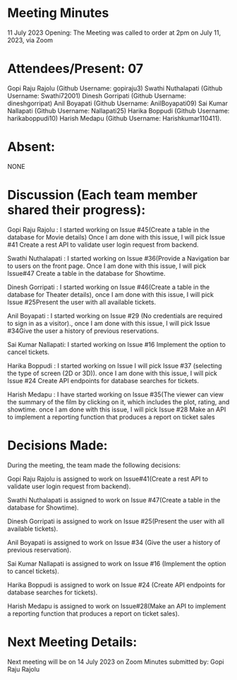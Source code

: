 # Meeting Minutes
11 July 2023
Opening:
The Meeting was called to order at 2pm on July 11, 2023, via Zoom

# Attendees/Present: 07
Gopi Raju Rajolu (Github Username: gopiraju3)
Swathi Nuthalapati (Github Username: Swathi72001)
Dinesh Gorripati (Github Username: dineshgorripat)
Anil Boyapati (Github Username: AnilBoyapati09)
Sai Kumar Nallapati (Github Username: Nallapati25)
Harika Boppudi (Github Username: harikaboppudi10)
Harish Medapu (Github Username: Harishkumar110411).

# Absent:
NONE

# Discussion (Each team member shared their progress):
Gopi Raju Rajolu : I started working on Issue #45(Create a table in the database for Movie details) Once I am done with this issue, I will pick Issue #41 Create a rest API to validate user login request from backend.

Swathi Nuthalapati : I started working on Issue #36(Provide a Navigation bar to users on the front page. Once I am done with this issue, I will pick Issue#47 Create a table in the database for Showtime.

Dinesh Gorripati : I started working on Issue #46(Create a table in the database for Theater details), once I am done with this issue, I will pick Issue #25Present the user with all available tickets.

Anil Boyapati : I started working on Issue #29 (No credentials are required to sign in as a visitor)., once I am done with this issue, I will pick Issue #34Give the user a history of previous reservations.

Sai Kumar Nallapati: I started working on Issue #16 Implement the option to cancel tickets.

Harika Boppudi : I started working on Issue I will pick Issue #37 (selecting the type of screen (2D or 3D)). once I am done with this issue, I will pick Issue #24 Create API endpoints for database searches for tickets.

Harish Medapu : I have started working on Issue #35(The viewer can view the summary of the film by clicking on it, which includes the plot, rating, and showtime. once I am done with this issue, I will pick Issue #28 Make an API to implement a reporting function that produces a report on ticket sales

# Decisions Made:
During the meeting, the team made the following decisions:

Gopi Raju Rajolu is assigned to work on Issue#41(Create a rest API to validate user login request from backend).

Swathi Nuthalapati is assigned to work on Issue #47(Create a table in the database for Showtime).

Dinesh Gorripati is assigned to work on Issue #25(Present the user with all available tickets).

Anil Boyapati is assigned to work on Issue #34 (Give the user a history of previous reservation).

Sai Kumar Nallapati is assigned to work on Issue #16 (Implement the option to cancel tickets).

Harika Boppudi is assigned to work on Issue #24 (Create API endpoints for database searches for tickets).

Harish Medapu is assigned to work on Issue#28(Make an API to implement a reporting function that produces a report on ticket sales).

# Next Meeting Details:
Next meeting will be on 14 July 2023 on Zoom
Minutes submitted by: Gopi Raju Rajolu
